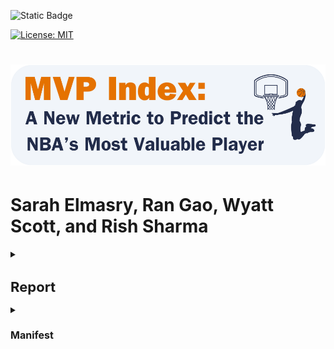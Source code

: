 ![Static Badge](https://img.shields.io/badge/Repo_Status%3A-Work_in_Progress-blue?style=flat&logo=data%3Aimage%2Fpng%3Bbase64%2CiVBORw0KGgoAAAANSUhEUgAAAC0AAAAiCAMAAAD8kqB9AAAClFBMVEUAAAD%2F%2F%2F%2FBYzTCysr2WxvyQRLnSibjUy3VZSLbQyvSjHHIjEX5%2F%2F%2F5%2B%2FvIz9D8%2F%2F%2F4WhryWRz3QBHxUR7ySh%2FxbBjsTiHwbxnnTCXVQiz96eTg4N%2Fd3dzL0tH0XDPFzc32SRv0UB%2F3WRr4XRn1SR32VBv1Uhz0TB71URz0QBDySh3%2FYAP4ZxT1YxnwXRz0ZxnvTh7vVR7yPhDxQhfrTB%2FcVCLfRSzUUCfdPCbLciPQOjLu8fHc5OXn5eT85uHj4uHY19bKt6%2F3WBv2Uhv0WS%2F1TSDyWjT0Sx33XBr3Vhv0Vxz3XRr3Xhr1Uhv0Ux30SRv0Whv3Yhn2Xhr0UhzzPg%2F2RBb0Tx7zPg%2FzPg7zUR33YxjyTh%2F7XgL6WQDxTh%2FwVB%2F3Pw%2FzPA3wTh7zYRv1aBntTCDxXhzrTx%2FwSh7oYCDxaxjuTiDmSyHsWR7rPxnoQiXnchrmehr%2B9%2FTs7%2FD%2B7unW2djQ19jm2dbHxcLKuLD3v6%2FJrKL1SRvvelv25ePBxML7aRfg7%2FbS5ezY7PDA1t32VBv2UBz0SR70QxT0QxT0QxT2VRv1VRz3Yhn1Sx34VRvyTB%2F1Sh71Rhj2Uhz2TBj3YRn3Yxn1RBb5ZBfxTB%2F2ZBn7Zgz4Zhj4QhPuWB30ZBrySR3yXhzvSyDvWRv3PxDvTR%2F0WRzyYhvyPQ32aRryahrvViDuYhnxQRPzbRrsRh%2FYXSPuchnrcxjRp5vqbEr5v6%2F0cU3wWDD849vQqqD3pI32n4b2moDfhmznlmTocVD0XjX5Vhrl5ubKtKvirZ%2FPpprTpZbWnI%2F8q3z2lnv4lHn5pXXwn27fhGrfgmjlkF%2F5klzmclPjcFD1bUn0Z0Ptd0H3bDb0VCr0WyT4WRn7YRf4PQvBMCeZAAAAs3RSTlMA%2FQj72VQnHBIPBgX%2B%2Fv78%2BKqajGI0LyolBv7%2B%2Fv79%2FPX09PTu287Cv7%2B1oqCTi394c1pONCIYFRINCv7%2B%2Fv7%2B%2Fv79%2Ffv39fHw7evp4uHS0M%2FMysXFwbq4s7Cwq6SimpGQgX59eHJoYFlRUElHRD8sGRX%2B%2Fv7%2B%2Fv7%2B%2Fv7%2B%2Fv38%2FPv6%2Bvn57u3p4%2BLd19bV0tLNzcrIwsC5trSnp6eioJ%2Bem5uVlZWRkIiDbmlcS0tEOTQjHZlkpy4AAAI7SURBVDjLYqAPyBHU0Y6NjZlvCuZxLp%2BtrR2jI5iOS7nWjX2nT1xQ5ARzuKdc3Xf%2BzDV%2Fdlyq2dt3NvHbqUhAzJ50vKWxzi0Pt1sSttRLM25bAWYbbXd0YDwVgcflEirH%2BHi2dpoBmVyhe%2BWtd7isBTLxGM4MNDyRQZKBdXtlKf%2FJCLzBwua%2BGWh4BzsDE8RoY%2FyhuGQLsz3%2F5USg0Y4yjHvCufCrZlPYLMuztYt9%2Bjk%2BXjs5Y0JRJAQ0nHFbiNthaaDRQD4RhlfdPsvHKyXHSjj%2BhfYz2xbVVtsw7tbkIqxaAmg4b3kFwmjChh%2BSgRhNGIi57iyTKS45YIRDHiAONMMvyjvw70Iz2hzOMs3kQDX8qI3UARRXc2duQJLXW4MsN%2FdS864QJiQBUb1cZHnTeQvFETwTxSNXkFxdoCdoguZ2wwDdjXDOguvqcKMLkwOEOTG8mh%2FpoysOM7xGBMrapM8SnIM1aDL8PGat4waxJFPZIe7V9fZNlcQRklYiagKB%2BqLcEJ74yqlKqklmeGLGyjjSU3laimiB%2BCrAoryVwkTMgYGHUzHIUjMDr1sNPso3BeLZcKpjMmfisEwTzErRiQpUVurXmNgm0Dtjjn7WsuRCDqAMWvj1%2BAWxsHgcdPJUnRwnst6CwVIsQ1ij28vpoAALS5Ca6mIU1aujVaINklp9s%2FMtkEQ52fKCneMN4tzDDNGcsmiCsIZzGoYLcxXVhNW1mNCFLZb6q2MrILO1%2BmZKYPMorlBlIBcAACpxj1lvNSqgAAAAAElFTkSuQmCC&labelColor=%23232D4B&color=%23E57200)

[![License: MIT](https://img.shields.io/badge/License-MIT-yellow.svg)](https://opensource.org/licenses/MIT)

<h1 align="center">
    <img src="images/logo.png">
</h1>
<p align="center">

# Sarah Elmasry, Ran Gao, Wyatt Scott, and Rish Sharma

<details>
<summary><h1 style="font-size: 22px;">Report</h1></summary>


## Table of Contents

<!--ts-->
   * [Introduction](#introduction)
   * [Data](#data)
   * [Experimental Design](#experimental-design)
      * [Design Overview](#design-overview)
      * [Feature Selection Process](#feature-selection-process)
      * [Modeling](#modeling)
      * [Index Building](#index-building)
   * [Results](#results)
   * [Testing](#testing)
   * [Conclusions](#conclusions)
<!--te-->

## Introduction

Data Scientists and analysts have developed several metrics for determining a player's value to their team's success. Prominent examples include Value Over Replacement Player (VORP), Box Plus/Minus (BPM), and FiveThirtyEight's Robust Algorithm (using) Player Tracking (and) On/Off Ratings (RAPTOR)​. We aim to develop a multivariate index that weighs these parameters based on how well they predict MVP rankings, then test it on unseen data for the most recent five seasons to see if our "MVP index" correctly predicts the MVP rankings.​ We will experiment with the index formula and compare it to other methods developed by reputable analyst sources.

## Data

We obtained the dataset from [JK-Future](https://github.com/JK-Future-GitHub/NBA_MVP), who originally scraped the data from Basketball-Reference via automated HTML parsing. The dataset contains statistics for National Basketball Association (NBA) players relevant to determining the Most Valuable Player (MVP) in a season and has 7,329 entries with 53 columns. The dataset is significant in its breadth and depth of coverage.

We store the dataset in [mvp_data.csv](https://github.com/WD-Scott/DS5110_Project/blob/main/Data%20Files/mvp_data.csv) and load it into [DataCleaning_EDA.ipynb](https://github.com/UVA-MLSys/Big-Data-Systems/blob/main/Team%207/Jupyter%20Notebooks/DataCleaning_EDA.ipynb), where we perform data cleaning and aggregation.

<details>
<summary><strong>Click here for details about how we cleaned the data</strong></summary>

* Fill missing values for the Rank, mvp_share, and Trp Dbl (Triple Double) columns
* Normalize the Trp Dbl column by dividing it by G (the total number of games played in a given season)
* Convert G (Games) and Season columns to integer data type
* Filter the entire data frame `(df)` to include only players that meet the 40-game requirement necessary to be considered for the MVP award
* Create the Rk_Conf (Conference Ranking) column – calculate conference rankings for each season based on W (the number of wins), then re-rank the conference rankings within each season and conference group
* Save the edited data frame thus far to [mvp_data_edit.csv](https://github.com/UVA-MLSys/Big-Data-Systems/blob/main/Team%207/Data%20Files/mvp_data_edit.csv) (we use this in [Test.ipynb](https://github.com/UVA-MLSys/Big-Data-Systems/blob/main/Team%207/Jupyter%20Notebooks/Test.ipynb) to merge predicted values with actual and compare results)
* Drop the Conference and W (Wins) columns
* Create a separate data frame `(df_last)` with the data for the most recent five seasons (2018–22), which we use to test our final model and index
* Check for missing values: We found many missing values for seasons before 1980; for example, 3P (Three-pointers) were not introduced in the NBA until 1979–80, and there are a lot of missing values before then, so we drop any season before 1980
* Save `df` and `df_last` to comma-separated Excel files
</details>

We discuss additional preprocessing steps in the Experimental Design section below, as these steps relate to the project's feature selection and modeling phases.

The values we seek to predict are in the mvp_share column, which represents the MVP voting result for each season.

## Experimental Design

<details>
<summary><strong>Click here for details about our hardware and compute resources</strong></summary>

We use Rivanna – the University of Virginia's High-Performance Computing (HPC) system – with the following hardware details:

- **System**: Linux
- **Release**: 4.18.0-425.10.1.el8_7.x86_64
- **Machine**: x86_64
- **CPU Cores**: 28
- **RAM**: 36GB
- **CPU Vendor**: AuthenticAMD
- **CPU Model**: AMD EPYC 7742 64-Core Processor
</details>

#### Design Overview

Below is an overview of the steps to gather the index values and model results. We detail these steps further in the Feature Selection Process, Modeling, Results, and Testing sections that follow.

<h1 align="center">
    <img src="images/pipeline.png">
</h1>
<p align="center">

#### Feature Selection Process

In [FeatureSelection.ipynb](https://github.com/UVA-MLSys/Big-Data-Systems/blob/main/Team%207/Jupyter%20Notebooks/FeatureSelection.ipynb), we load in [df_clean.csv](https://github.com/UVA-MLSys/Big-Data-Systems/blob/main/Team%207/Data%20Files/df_clean.csv) as a Pandas DataFrame `(df)` and perform robust feature selection using the `preprocess_and_train` function from [preptrain.py](https://github.com/UVA-MLSys/Big-Data-Systems/blob/main/Team%207/Python%20Modules/preptrain.py). The `preprocess_and_train` function serves to:

* Impute missing values with the median value for numeric features, scale the features using standardization (subtracting the mean and dividing by the standard deviation) and apply one-hot encoding for categorical features.

* Apply the preprocessing separately to the training and testing datasets and extract the feature names, removing any prefixes.

* Train and test eight different models on the preprocessed data and extract the feature importance scores of the top ten predictors. The models are:

  - Random Forest (RF)
  - Decision Tree (DTree)
  - Principal Component Analysis (PCA)
  - Gradient Boosting (GB)
  - Support Vector (SVR)
  - Extra Trees (XTrees)
  - AdaBoost (Ada)
  - Extreme Gradient Boosting (XGB)

For hyperparameter tuning, we define a reasonably extensive parameter grid for each method and use Bayesian optimization with five-fold cross-validation to sample parameter settings from the specified distributions.

After running the `preprocess_and_train` function, we use the `print_dict_imps` function from [helper_functions.py](https://github.com/UVA-MLSys/Big-Data-Systems/blob/main/Team%207/Python%20Modules/helper_functions.py) to print tables of the feature importances for each method, which the `preprocess_and_train` function stores in a Python dictionary. We then use the `avg_imp` function from [helper_functions.py](https://github.com/UVA-MLSys/Big-Data-Systems/blob/main/Team%207/Python%20Modules/helper_functions.py) to display the average feature importance across the eight methods. 

The results for the top 10 features included several highly correlated features related to points (scoring), including FT (free throws), 2P (two-pointers), FG (field goals), FGA (field goal attempts), FTA (free throw attempts), and PTS (points).

We chose to drop all of these except PTS because the latter effectively captures the others. The resulting top ten features are:

- WS/48 = Win Shares per 48
- MP = Minutes Played
- PTS = Points
- WS = Win Shares (see <a href="https://www.basketball-reference.com/about/ws.html">NBA Win Shares</a>)
- VORP = Value Over Replacement Player
- PER = Player Efficiency Rating (see <a href="https://www.basketball-reference.com/about/per.html">Calculating PER</a>)
- eFG% = Effective Field Goal Percentage
- AST = Assists
- Rk_Year = Team Ranking
- DBPM = Defensive Box Plus-Minus

There are still some highly correlated features, but we proceed with these ten and save them to [df_selected.csv](https://github.com/UVA-MLSys/Big-Data-Systems/blob/main/Team%207/Data%20Files/df_selected.csv) to use for modeling.

#### Modeling

In [Models.ipynb](https://github.com/UVA-MLSys/Big-Data-Systems/blob/main/Team%207/Jupyter%20Notebooks/Models.ipynb), we use the `train_models` function from [modeling.py](https://github.com/UVA-MLSys/Big-Data-Systems/blob/main/Team%207/Python%20Modules/modeling.py) to train and test only the ensemble and tree-based methods, as these are best suited for our next task — finding the best model we can and using the feature importance scores to inform our index design.

In [Test.ipynb](https://github.com/UVA-MLSys/Big-Data-Systems/blob/main/Team%207/Jupyter%20Notebooks/Test.ipynb), we load in the selected features, the training dataset, the testing dataset containing the data for the 2018–22 seasons, and the best model from [Models.ipynb](https://github.com/UVA-MLSys/Big-Data-Systems/blob/main/Team%207/Jupyter%20Notebooks/Models.ipynb). We filter the training and testing data to include only the selected features.

We then perform an 80-20 train/test split of the training data and test the best model. Next, we use the best model to predict the mvp_share for the 2018–22 seasons and compare the predicted values to the actual values.

The Results section below discuss the results from our feature selection and modeling processes, and the Testing section contains results from testing our best model and index.

#### Index Building

TBD...

### Results

TBD...

### Testing

TBD ...


### Conclusions

TBD ...

</details>

<details>
<summary><h1 style="font-size: 16px;">Manifest</h1></summary>

<details>
<summary><h3 style="font-size: 14px;">Jupyter Notebooks</h3></summary>
  
- #### [FeatureSelection.ipynb](https://github.com/WD-Scott/DS5110_Project/blob/main/Jupyter%20Notebooks/FeatureSelection.ipynb):

  Feature Selection notebook where we use the `preprocess_and_train` function from `preptrain.py` and ensemble the methods to generate the best 10 features.
  
- #### [DataCleaning_EDA.ipynb](https://github.com/WD-Scott/DS5110_Project/blob/main/Jupyter%20Notebooks/DataCleaning_EDA.ipynb):
  
  Exploratory notebook where the data is cleaned; includes some basic EDA.

- #### [Models.ipynb](https://github.com/WD-Scott/DS5110_Project/blob/main/Jupyter%20Notebooks/Models.ipynb):

  Modeling notebook where we use the selected features (from `df_selected.csv`) to train and evaluate a range of models and extract their feature importance. These results will inform how we weight features in the index.

- #### [Test.ipynb](https://github.com/WD-Scott/DS5110_Project/blob/main/Jupyter%20Notebooks/Test.ipynb):

  This notebook contains the code where we test our best model (from `Models.ipynb`) against the last five seasons. We include some visualizations showing the model prediction versus the actual values.

</details>

<details>
<summary><h3 style="font-size: 14px;">Data Files</h3></summary>
  
- #### [df_clean.csv](https://github.com/WD-Scott/DS5110_Project/blob/main/Data%20Files/df_clean.csv):
  
  Main file used for training and validation.

- #### [df_last.csv](https://github.com/WD-Scott/DS5110_Project/blob/main/Data%20Files/df_last.csv):
  
  Testing file for examining model performance on last 5 seasons (2018-22).

- #### [df_selected.csv](https://github.com/WD-Scott/DS5110_Project/blob/main/Data%20Files/df_selected.csv):

  Selected features containing the subset of predictor variables.

- #### [mvp_data.csv](https://github.com/WD-Scott/DS5110_Project/blob/main/Data%20Files/mvp_data.csv):

  Initial NBA mvp data set. Reduced in `DataCleaning_EDA.ipynb` to only include essential rows and columns of study.

- #### [mvp_data_edit.csv](https://github.com/WD-Scott/DS5110_Project/blob/main/Data%20Files/mvp_data_edit.csv)

  The cleaned data from `DataCleaning_EDA.ipynb`, used in `Test.ipynb` to merge and compare predicted and actual values.

- #### [results.csv](https://github.com/WD-Scott/DS5110_Project/blob/main/Data%20Files/results.csv)

  The full dataset with the index values calculated and stored as an additional column.
  
</details>

<details>
<summary><h3 style="font-size: 14px;">Python Modules (helper functions, classes)</h3></summary>
  
- #### [preptrain.py](https://github.com/WD-Scott/DS5110_Project/blob/main/Python%20Modules/preptrain.py):
  
  Custom function/pipeline for preprocessing and feature selection.

- #### [modeling.py](https://github.com/WD-Scott/DS5110_Project/blob/main/Python%20Modules/modeling.py):

  Custom function/pipeline to train the ensemble and tree-based models and extract the best model.

- #### [helper_functions.py](https://github.com/WD-Scott/DS5110_Project/blob/main/Python%20Modules/helper_functions.py):

This module contains various helper functions for system information retrieval, model evaluation, and visualization.
    
- `get_hardware_details()`:
  
  Retrieve basic hardware details of the system.

- `print_importances(features, model)`:
  
  Print the feature importances of a model.

- `print_dict_imps(feature_importances)`:
  
  Print the feature importances in a visually appealing table format side-by-side.

- `avg_imps(feature_importances)`:
  
  Calculate the average feature importances across different methods.

- `create_imp_df(model_names, models, feature_names)`:
  
  Create a DataFrame of feature importances for each model.

- `plot_corr_heatmap(corr_matrix, selected_feature_names, threshold=0.65, width=7, height=4)`:
  
  Plot a correlation heatmap for selected features.

- `plot_model_performance(model_names, r_sqs, MSE_s)`:
  
  Plot the R-squared and MSE values of different regression models.

- `plot_comparison_for_season(df, season)`

  Plot the actual vs. predicted mvp_share values.
  
</details>

<details>
<summary><h3 style="font-size: 14px;">Other Files</h3></summary>

- #### [images](https://github.com/WD-Scott/DS5110_Project/tree/main/images):

The images folder contains various visualizations and images used in the README.md

- #### [README.md](https://github.com/WD-Scott/DS5110_Project/blob/main/README.md):

The README.md file includes the repository description and the report.

- #### [requirements.txt](https://github.com/WD-Scott/DS5110_Project/blob/main/requirements.txt):

This file includes all of the necessary libraries and versions for running our code.
</details>
</details>
